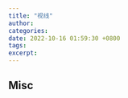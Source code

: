 ```yaml
---
title: "视线"
author: 
categories: 
date: 2022-10-16 01:59:30 +0800
tags: 
excerpt: 
---
```














## Misc



